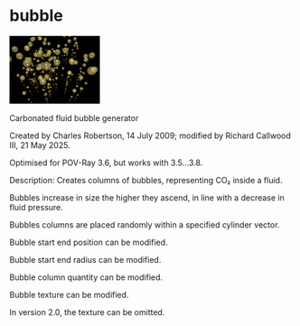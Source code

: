 # bubble

![Thumbnail](bubble_thumbnail.jpg)

Carbonated fluid bubble generator

Created by Charles Robertson, 14 July 2009;
modified by Richard Callwood III, 21 May 2025.

Optimised for POV-Ray 3.6, but works with 3.5...3.8.

Description: Creates columns of bubbles, representing CO₂ inside a fluid.

Bubbles increase in size the higher they ascend, in line with a decrease in fluid pressure.

Bubbles columns are placed randomly within a specified cylinder vector.

Bubble start end position can be modified.

Bubble start end radius can be modified.

Bubble column quantity can be modified.

Bubble texture can be modified.

In version 2.0, the texture can be omitted.
